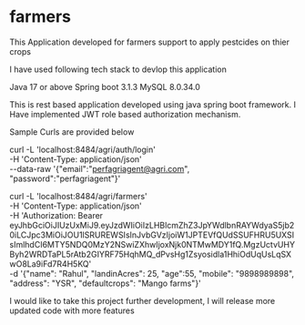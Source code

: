 # farmers
This Application developed for farmers support to apply pestcides on thier crops

I have used following tech stack to devlop this application

Java 17 or above
Spring boot 3.1.3
MySQL 8.0.34.0

This is rest based application developed using java spring boot framework. I Have implemented JWT role based authorization mechanism.

Sample Curls are provided below

curl -L 'localhost:8484/agri/auth/login' \
-H 'Content-Type: application/json' \
--data-raw '{"email":"perfagriagent@agri.com", "password":"perfagriagent"}'

curl -L 'localhost:8484/agri/farmers' \
-H 'Content-Type: application/json' \
-H 'Authorization: Bearer eyJhbGciOiJIUzUxMiJ9.eyJzdWIiOiIzLHBlcmZhZ3JpYWdlbnRAYWdyaS5jb20iLCJpc3MiOiJOU1lSRUREWSIsInJvbGVzIjoiW1JPTEVfQUdSSUFHRU5UXSIsImlhdCI6MTY5NDQ0MzY2NSwiZXhwIjoxNjk0NTMwMDY1fQ.MgzUctvUHYByh2WRDTaPL5rAtb2GIYRF75HqhMQ_dPvsHg1Zsyosidla1HhiOdUqUsLqSXwO8La9iFd7R4H5KQ' \
-d '{"name": "Rahul", "landinAcres": 25, "age":55, "mobile": "9898989898", "address": "YSR", "defaultcrops": "Mango farms"}'

I would like to take this project further development, I will release more updated code with more features
